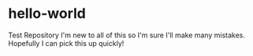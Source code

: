 # hello-world
Test Repository
I'm new to all of this so I'm sure I'll make many mistakes.  Hopefully I can pick this up quickly!
